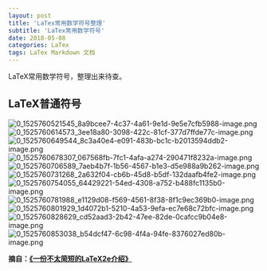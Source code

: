 ```yaml
---
layout: post
title: 'LaTex常用数学符号整理'
subtitle: 'LaTex常用数学符号'
date: 2018-05-08
categories: LaTex
tags: LaTex Markdown 文档 
---
```


LaTeX常用数学符号，整理出来待查。

## **LaTeX普通符号**
![0_1525760521545_8a9bcee7-4c37-4a61-9e1d-9e5e7cfb5988-image.png](http://bbs.dian.org.cn/assets/uploads/files/1525760522192-8a9bcee7-4c37-4a61-9e1d-9e5e7cfb5988-image.png) 
![0_1525760614573_3ee18a80-3098-422c-81cf-377d7ffde77c-image.png](http://bbs.dian.org.cn/assets/uploads/files/1525760617392-3ee18a80-3098-422c-81cf-377d7ffde77c-image.png) 
![0_1525760649544_8c3a40e4-e091-483b-bc1c-b2013594ddb2-image.png](http://bbs.dian.org.cn/assets/uploads/files/1525760650647-8c3a40e4-e091-483b-bc1c-b2013594ddb2-image.png) 
![0_1525760678307_067568fb-7fc1-4afa-a274-290471f8232a-image.png](http://bbs.dian.org.cn/assets/uploads/files/1525760679067-067568fb-7fc1-4afa-a274-290471f8232a-image.png) 
![0_1525760706589_7aeb4b7f-1b56-4567-b1e3-d5e988a9b262-image.png](http://bbs.dian.org.cn/assets/uploads/files/1525760708765-7aeb4b7f-1b56-4567-b1e3-d5e988a9b262-image.png) 
![0_1525760731268_2a632f04-cb6b-45d8-b5df-132daafb4fe2-image.png](http://bbs.dian.org.cn/assets/uploads/files/1525760731879-2a632f04-cb6b-45d8-b5df-132daafb4fe2-image.png)
![0_1525760754055_64429221-54ed-4308-a752-b488fc1135b0-image.png](http://bbs.dian.org.cn/assets/uploads/files/1525760756764-64429221-54ed-4308-a752-b488fc1135b0-image.png)  
![0_1525760781988_e1129d08-f569-4561-8f38-8f1c9ec369b0-image.png](http://bbs.dian.org.cn/assets/uploads/files/1525760782609-e1129d08-f569-4561-8f38-8f1c9ec369b0-image.png) 
![0_1525760801929_1d4072b1-5210-4a53-9efa-ec7e68c72bfc-image.png](http://bbs.dian.org.cn/assets/uploads/files/1525760802440-1d4072b1-5210-4a53-9efa-ec7e68c72bfc-image.png)
![0_1525760828629_cd52aad3-2b42-47ee-82de-0cafcc9b04e8-image.png](http://bbs.dian.org.cn/assets/uploads/files/1525760828995-cd52aad3-2b42-47ee-82de-0cafcc9b04e8-image.png)  
![0_1525760853038_b54dcf47-6c98-4f4a-94fe-8376027ed80b-image.png](http://bbs.dian.org.cn/assets/uploads/files/1525760853705-b54dcf47-6c98-4f4a-94fe-8376027ed80b-image.png)
 
**摘自：**[**《一份不太简短的LaTeX2e介绍》**](https://github.com/CTeX-org/lshort-cn)

